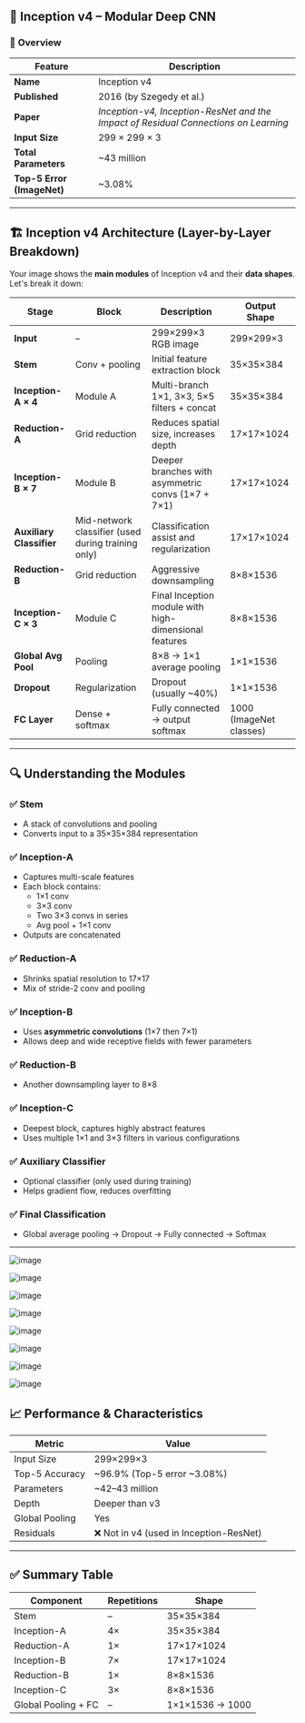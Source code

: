 ## 🧠 **Inception v4 – Modular Deep CNN**

### 📌 **Overview**

| Feature              | Description                                      |
|----------------------|--------------------------------------------------|
| **Name**             | Inception v4                                     |
| **Published**        | 2016 (by Szegedy et al.)                         |
| **Paper**            | *Inception-v4, Inception-ResNet and the Impact of Residual Connections on Learning* |
| **Input Size**       | 299 × 299 × 3                                    |
| **Total Parameters** | ~43 million                                      |
| **Top-5 Error (ImageNet)** | ~3.08%                                     |

---

## 🏗️ **Inception v4 Architecture (Layer-by-Layer Breakdown)**

Your image shows the **main modules** of Inception v4 and their **data shapes**. Let's break it down:

| **Stage**         | **Block**           | **Description**                                       | **Output Shape**         |
|-------------------|---------------------|--------------------------------------------------------|---------------------------|
| **Input**         | –                   | 299×299×3 RGB image                                    | 299×299×3                 |
| **Stem**          | Conv + pooling      | Initial feature extraction block                       | 35×35×384                 |
| **Inception-A × 4**| Module A            | Multi-branch 1×1, 3×3, 5×5 filters + concat            | 35×35×384                 |
| **Reduction-A**   | Grid reduction      | Reduces spatial size, increases depth                 | 17×17×1024                |
| **Inception-B × 7**| Module B            | Deeper branches with asymmetric convs (1×7 + 7×1)     | 17×17×1024                |
| **Auxiliary Classifier** | Mid-network classifier (used during training only) | Classification assist and regularization | 17×17×1024                |
| **Reduction-B**   | Grid reduction      | Aggressive downsampling                               | 8×8×1536                  |
| **Inception-C × 3**| Module C            | Final Inception module with high-dimensional features | 8×8×1536                  |
| **Global Avg Pool**| Pooling             | 8×8 → 1×1 average pooling                              | 1×1×1536                  |
| **Dropout**       | Regularization      | Dropout (usually ~40%)                                | 1×1×1536                  |
| **FC Layer**      | Dense + softmax     | Fully connected → output softmax                      | 1000 (ImageNet classes)   |

---

## 🔍 **Understanding the Modules**

### ✅ **Stem**
- A stack of convolutions and pooling
- Converts input to a 35×35×384 representation

### ✅ **Inception-A**
- Captures multi-scale features
- Each block contains:
  - 1×1 conv
  - 3×3 conv
  - Two 3×3 convs in series
  - Avg pool + 1×1 conv
- Outputs are concatenated

### ✅ **Reduction-A**
- Shrinks spatial resolution to 17×17
- Mix of stride-2 conv and pooling

### ✅ **Inception-B**
- Uses **asymmetric convolutions** (1×7 then 7×1)
- Allows deep and wide receptive fields with fewer parameters

### ✅ **Reduction-B**
- Another downsampling layer to 8×8

### ✅ **Inception-C**
- Deepest block, captures highly abstract features
- Uses multiple 1×1 and 3×3 filters in various configurations

### ✅ **Auxiliary Classifier**
- Optional classifier (only used during training)
- Helps gradient flow, reduces overfitting

### ✅ **Final Classification**
- Global average pooling → Dropout → Fully connected → Softmax

---

![image](https://github.com/user-attachments/assets/2d45e41c-7adb-4e92-b92a-da95042d4583)

![image](https://github.com/user-attachments/assets/789053f6-46aa-42cf-9f45-ccaaa802e850)

![image](https://github.com/user-attachments/assets/85603e50-5462-4d23-81e9-8acfe0f8ccc5)

![image](https://github.com/user-attachments/assets/88e2e90f-f6f5-42d8-ae3e-d47d71af673b)

![image](https://github.com/user-attachments/assets/8c42e5e1-ff93-4201-a098-cd4e6dfa3d86)

![image](https://github.com/user-attachments/assets/2b9481dc-6778-4bfe-82ae-f67332e2d554)

![image](https://github.com/user-attachments/assets/0352fcf9-97d9-4f45-949c-dc802623d695)

![image](https://github.com/user-attachments/assets/2d4782b2-353c-4947-b2c9-8170d5b4fd83)

## 📈 **Performance & Characteristics**

| Metric              | Value                |
|---------------------|----------------------|
| Input Size          | 299×299×3            |
| Top-5 Accuracy      | ~96.9% (Top-5 error ~3.08%) |
| Parameters          | ~42–43 million       |
| Depth               | Deeper than v3       |
| Global Pooling      | Yes                  |
| Residuals           | ❌ Not in v4 (used in Inception-ResNet) |

---

## ✅ **Summary Table**

| **Component**       | **Repetitions** | **Shape**              |
|---------------------|------------------|--------------------------|
| Stem                | –                | 35×35×384                |
| Inception-A         | 4×               | 35×35×384                |
| Reduction-A         | 1×               | 17×17×1024               |
| Inception-B         | 7×               | 17×17×1024               |
| Reduction-B         | 1×               | 8×8×1536                 |
| Inception-C         | 3×               | 8×8×1536                 |
| Global Pooling + FC | –                | 1×1×1536 → 1000          |
